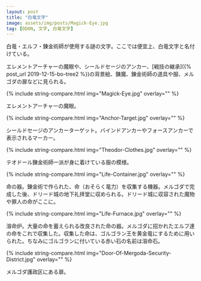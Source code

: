 ```yaml
---
layout: post
title: "白竜文字"
image: assets/img/posts/Magick-Eye.jpg
tag: [DDON, 文字, 白竜文字]
---
```


白竜・エルフ・錬金術師が使用する謎の文字。ここでは便宜上、白竜文字と名付けている。

エレメントアーチャーの魔眼や、シールドセージのアンカー、[戦技の継承]({% post_url 2019-12-15-bo-tree2 %})の背景絵、錬魔、錬金術師の道具や服、メルゴダの扉などに見られる。



{% include string-compare.html img="Magick-Eye.jpg" overlay="" %}

エレメントアーチャーの魔眼。



{% include string-compare.html img="Anchor-Target.jpg" overlay="" %}

シールドセージのアンカーターゲット。バインドアンカーやフォースアンカーで表示されるマーカー。



{% include string-compare.html img="Theodor-Clothes.jpg" overlay="" %}

テオドール錬金術師一派が身に着けている服の模様。



{% include string-compare.html img="Life-Container.jpg" overlay="" %}

命の器。錬金術で作られた、命（おそらく竜力）を収集する機器。メルゴダで完成した後、ドリード城の地下礼拝堂に収められる。ドリード城に収容された魔物や罪人の命がここに。



{% include string-compare.html img="Life-Furnace.jpg" overlay="" %}

溶命炉。大量の命を蓄えられる改良された命の器。メルゴダに招かれたエルフ達の命をこれで収集した。収集した命は、ゴルゴラン王を黄金竜にするために用いられた。ちなみにゴルゴランに付いている赤い石の名前は溶命石。



{% include string-compare.html img="Door-Of-Mergoda-Security-District.jpg" overlay="" %}

メルゴダ護政区にある扉。

